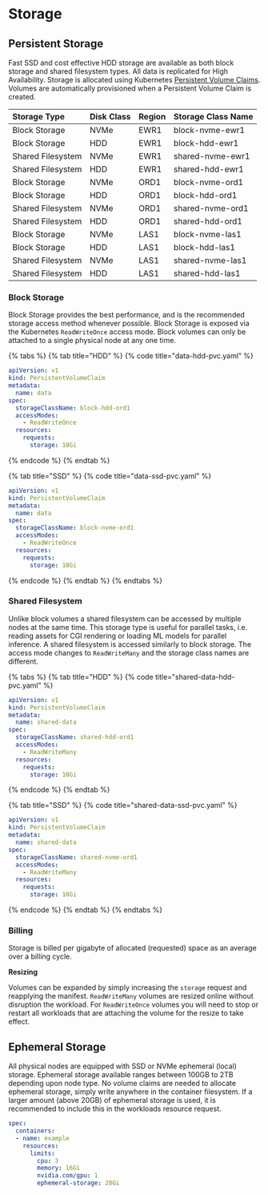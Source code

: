 # Storage

## Persistent Storage

Fast SSD and cost effective HDD storage are available as both block storage and shared filesystem types. All data is replicated for High Availability. Storage is allocated using Kubernetes [Persistent Volume Claims](https://kubernetes.io/docs/concepts/storage/persistent-volumes/#persistentvolumeclaims). Volumes are automatically provisioned when a Persistent Volume Claim is created.

| Storage Type | Disk Class | Region | Storage Class Name |
| :--- | :--- | :--- | :--- |
| Block Storage | NVMe | EWR1 | block-nvme-ewr1 |
| Block Storage | HDD | EWR1 | block-hdd-ewr1 |
| Shared Filesystem | NVMe | EWR1 | shared-nvme-ewr1 |
| Shared Filesystem | HDD | EWR1 | shared-hdd-ewr1 |
| Block Storage | NVMe | ORD1 | block-nvme-ord1 |
| Block Storage | HDD | ORD1 | block-hdd-ord1 |
| Shared Filesystem | NVMe | ORD1 | shared-nvme-ord1 |
| Shared Filesystem | HDD | ORD1 | shared-hdd-ord1 |
| Block Storage | NVMe | LAS1 | block-nvme-las1 |
| Block Storage | HDD | LAS1 | block-hdd-las1 |
| Shared Filesystem | NVMe | LAS1 | shared-nvme-las1 |
| Shared Filesystem | HDD | LAS1 | shared-hdd-las1 |

### Block Storage

Block Storage provides the best performance, and is the recommended storage access method whenever possible. Block Storage is exposed via the Kubernetes `ReadWriteOnce` access mode. Block volumes can only be attached to a single physical node at any one time.

{% tabs %}
{% tab title="HDD" %}
{% code title="data-hdd-pvc.yaml" %}
```yaml
apiVersion: v1
kind: PersistentVolumeClaim
metadata:
  name: data
spec:
  storageClassName: block-hdd-ord1
  accessModes:
    - ReadWriteOnce
  resources:
    requests:
      storage: 10Gi
```
{% endcode %}
{% endtab %}

{% tab title="SSD" %}
{% code title="data-ssd-pvc.yaml" %}
```yaml
apiVersion: v1
kind: PersistentVolumeClaim
metadata:
  name: data
spec:
  storageClassName: block-nvme-ord1
  accessModes:
    - ReadWriteOnce
  resources:
    requests:
      storage: 10Gi
```
{% endcode %}
{% endtab %}
{% endtabs %}

### Shared Filesystem

Unlike block volumes a shared filesystem can be accessed by multiple nodes at the same time. This storage type is useful for parallel tasks, i.e. reading assets for CGI rendering or loading ML models for parallel inference. A shared filesystem is accessed similarly to block storage. The access mode changes to `ReadWriteMany` and the storage class names are different.

{% tabs %}
{% tab title="HDD" %}
{% code title="shared-data-hdd-pvc.yaml" %}
```yaml
apiVersion: v1
kind: PersistentVolumeClaim
metadata:
  name: shared-data
spec:
  storageClassName: shared-hdd-ord1
  accessModes:
    - ReadWriteMany
  resources:
    requests:
      storage: 10Gi
```
{% endcode %}
{% endtab %}

{% tab title="SSD" %}
{% code title="shared-data-ssd-pvc.yaml" %}
```yaml
apiVersion: v1
kind: PersistentVolumeClaim
metadata:
  name: shared-data
spec:
  storageClassName: shared-nvme-ord1
  accessModes:
    - ReadWriteMany
  resources:
    requests:
      storage: 10Gi
```
{% endcode %}
{% endtab %}
{% endtabs %}

### Billing

Storage is billed per gigabyte of allocated \(requested\) space as an average over a billing cycle.

**Resizing**

Volumes can be expanded by simply increasing the `storage` request and reapplying the manifest. `ReadWriteMany` volumes are resized online without disruption the workload. For `ReadWriteOnce` volumes you will need to stop or restart all workloads that are attaching the volume for the resize to take effect.

## Ephemeral Storage

All physical nodes are equipped with SSD or NVMe ephemeral \(local\) storage. Ephemeral storage available ranges between 100GB to 2TB depending upon node type. No volume claims are needed to allocate ephemeral storage, simply write anywhere in the container filesystem. If a larger amount \(above 20GB\) of ephemeral storage is used, it is recommended to include this in the workloads resource request.

```yaml
spec:
  containers:
  - name: example
    resources:
      limits:
        cpu: 3
        memory: 16Gi
        nvidia.com/gpu: 1
        ephemeral-storage: 20Gi
```

